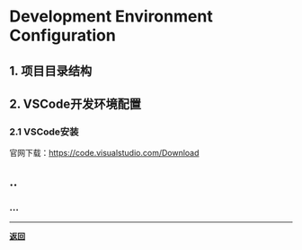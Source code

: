 # Development Environment Configuration
## 1. 项目目录结构

## 2. VSCode开发环境配置
### 2.1 VSCode安装
官网下载：https://code.visualstudio.com/Download


## ..

### ...


---

**[返回](../../README.md)**